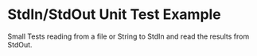 # StdIn/StdOut Unit Test Example

Small Tests reading from a file or String to StdIn and read the results from StdOut.